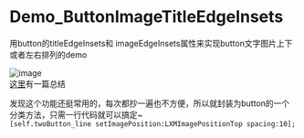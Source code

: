 # Demo_ButtonImageTitleEdgeInsets
用button的titleEdgeInsets和 imageEdgeInsets属性来实现button文字图片上下或者左右排列的demo

![image](https://raw.githubusercontent.com/Phelthas/Demo_ButtonImageTitleEdgeInsets/master/Screenshots/screenshot1.png)    
[这里](http://www.cnblogs.com/Phelthas/p/4452235.html)有一篇总结    


发现这个功能还挺常用的，每次都抄一遍也不方便，所以就封装为button的一个分类方法，只需一行代码就可以搞定~    
`[self.twoButton_line setImagePosition:LXMImagePositionTop spacing:10]; `         



